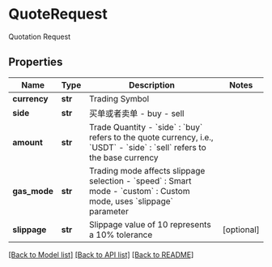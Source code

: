 # QuoteRequest

Quotation Request
## Properties
Name | Type | Description | Notes
------------ | ------------- | ------------- | -------------
**currency** | **str** | Trading Symbol | 
**side** | **str** | 买单或者卖单 - buy - sell | 
**amount** | **str** | Trade Quantity - &#x60;side&#x60; : &#x60;buy&#x60; refers to the quote currency, i.e., &#x60;USDT&#x60; - &#x60;side&#x60; : &#x60;sell&#x60; refers to the base currency | 
**gas_mode** | **str** | Trading mode affects slippage selection - &#x60;speed&#x60; : Smart mode - &#x60;custom&#x60; : Custom mode, uses &#x60;slippage&#x60; parameter | 
**slippage** | **str** | Slippage value of 10 represents a 10% tolerance | [optional] 

[[Back to Model list]](../README.md#documentation-for-models) [[Back to API list]](../README.md#documentation-for-api-endpoints) [[Back to README]](../README.md)


